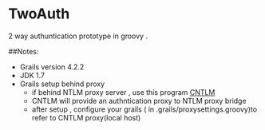 # TwoAuth
2 way authuntication prototype in groovy .


##Notes:
* Grails version 4.2.2
* JDK 1.7
* Grails setup behind proxy
	* if behind NTLM proxy server , use this program [CNTLM](http://cntlm.sourceforge.net/)
	* CNTLM will provide an authntication proxy to NTLM proxy bridge
	* after setup , configure your grails ( in .grails/proxysettings.groovy)to refer to CNTLM proxy(local host)
